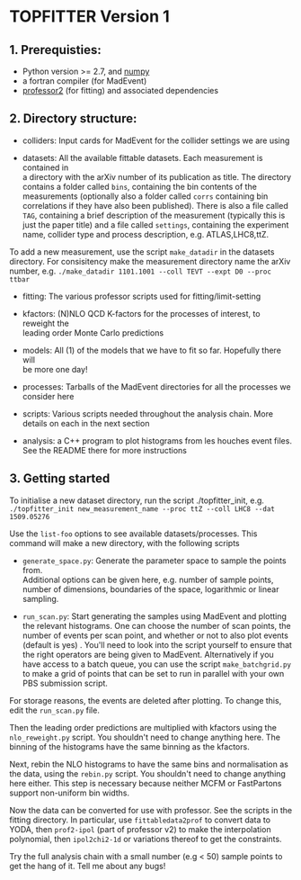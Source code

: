 # TOPFITTER Version 1

## 1. Prerequisties:

   * Python version >= 2.7, and [numpy](http://www.numpy.org/)
   * a fortran compiler (for MadEvent)
   * [professor2](https://professor.hepforge.org/) (for fitting) and associated dependencies
   
## 2. Directory structure:

   * colliders: Input cards for MadEvent for the collider settings we are using

   * datasets: All the available fittable datasets. Each measurement is contained in  
               a directory with the arXiv number of its publication as title. The 
               directory contains a folder called `bins`, containing the bin contents
               of the measurements (optionally also  a folder called `corrs` containing 
               bin correlations if they have also been published).  There is also a file 
               called `TAG`, containing a brief description of the measurement 
               (typically this is just the paper title) and a file called `settings`,
	            containing the experiment name, collider type and process description, 
	            e.g. ATLAS,LHC8,ttZ.

To add a new measurement, use the script `make_datadir` in the datasets
directory. For consisitency make the measurement directory name the arXiv
number, e.g.
`./make_datadir 1101.1001 --coll TEVT --expt D0 --proc ttbar`

   * fitting: The various professor scripts used for fitting/limit-setting

   * kfactors: (N)NLO QCD K-factors for the processes of interest, to reweight the  
               leading order Monte Carlo predictions

   * models: All (1) of the models that we have to fit so far. Hopefully there will  
             be more one day!

   * processes: Tarballs of the MadEvent directories for all the processes we
     		consider here

   * scripts: Various scripts needed throughout the analysis chain. More details on
     	      each in the next section

   * analysis: a C++ program to plot histograms from les houches event files.
     	       See the README there for more instructions

## 3. Getting started

To initialise a new dataset directory, run the script ./topfitter\_init, e.g.
   `./topfitter_init new_measurement_name --proc ttZ --coll LHC8 --dat 1509.05276`

Use the `list-foo` options to see available datasets/processes. This command will
make a new directory, with the following scripts

* `generate_space.py`: Generate the parameter space to sample the points from.  
						 Additional options can be given here, e.g. number of
                     sample points, number of dimensions, boundaries of the
                     space, logarithmic or linear sampling.

* `run_scan.py`: Start generating the samples using MadEvent and plotting the relevant
                histograms. One can choose the number of scan points, the number of 
                events per scan point, and whether or not to also plot events 
                (default is yes) . You'll need to look into the script yourself to 
                ensure that the right operators are being given to MadEvent.
                Alternatively if you have access to a batch queue, you can use the
                script `make_batchgrid.py` to make a grid of points that can be set
                to run in parallel with your own PBS submission script.



For storage reasons, the events are deleted after plotting. To change this, edit the
`run_scan.py` file.

Then the leading order predictions are multiplied with kfactors using the `nlo_reweight.py`
script. You shouldn't need to change anything here. The binning of the histograms
have the same binning as the kfactors. 

Next, rebin the NLO histograms to have the same bins and normalisation
as the data, using the `rebin.py` script. You shouldn't need to change anything here either. 
This step is necessary because neither MCFM or FastPartons support non-uniform bin widths.

Now the data can be converted for use with professor. See the scripts in the fitting
directory. In particular, use `fittabledata2prof` to convert data to YODA, then
`prof2-ipol` (part of professor v2) to make the interpolation polynomial, then
`ipol2chi2-1d` or variations thereof to get the constraints. 

Try the full analysis chain with a small number (e.g < 50) sample points to get the
hang of it. Tell me about any bugs!
